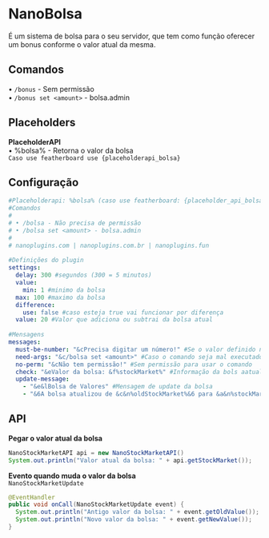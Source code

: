 # NanoBolsa

É um sistema de bolsa para o seu servidor, que tem como função oferecer um bonus conforme o valor atual da mesma.

## Comandos

• `/bonus` - Sem permissão <br>
• `/bonus set <amount>` - bolsa.admin

## Placeholders

**PlaceholderAPI** <br>
• %bolsa% - Retorna o valor da bolsa <br>
`Caso use featherboard use {placeholderapi_bolsa}`

## Configuração

```yml
#Placeholderapi: %bolsa% (caso use featherboard: {placeholder_api_bolsa})  
#Comandos  
#  
# • /bolsa - Não precisa de permissão  
# • /bolsa set <amount> - bolsa.admin  
#  
# nanoplugins.com | nanoplugins.com.br | nanoplugins.fun  
  
#Definições do plugin  
settings:  
  delay: 300 #segundos (300 = 5 minutos)  
  value:  
    min: 1 #minimo da bolsa  
  max: 100 #maximo da bolsa  
  difference:  
    use: false #caso esteja true vai funcionar por diferença  
  value: 20 #Valor que adiciona ou subtrai da bolsa atual  
  
#Mensagens  
messages:  
  must-be-number: "&cPrecisa digitar um número!" #Se o valor definido não for um número  
  need-args: "&c/bolsa set <amount>" #Caso o comando seja mal executado  
  no-perm: "&cNão tem permissão!" #Sem permissão para usar o comando  
  check: "&eValor da bolsa: &f%stockMarket%" #Informação da bols aatual  
  update-message:  
    - "&e&lBolsa de Valores" #Mensagem de update da bolsa  
    - "&6A bolsa atualizou de &c&n%oldStockMarket%&6 para &a&n%stockMarket%&6!"
```

## API

**Pegar o valor atual da bolsa**
```java
NanoStockMarketAPI api = new NanoStockMarketAPI()
System.out.println("Valor atual da bolsa: " + api.getStockMarket());
```

**Evento quando muda o valor da bolsa** <br>
`NanoStockMarketUpdate`
```java
@EventHandler  
public void onCall(NanoStockMarketUpdate event) {  
  System.out.println("Antigo valor da bolsa: " + event.getOldValue());  
  System.out.println("Novo valor da bolsa: " + event.getNewValue());  
}
```
